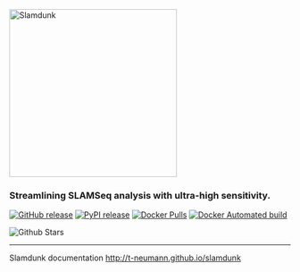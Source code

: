 <img src="http://t-neumann.github.io/slamdunk/images/slamdunk_logo_light.png" width="300" title="Slamdunk">

### Streamlining SLAMSeq analysis with ultra-high sensitivity.

[![GitHub release](https://img.shields.io/github/release/t-neumann/slamdunk.svg)](https://github.com/t-neumann/slamdunk/releases/latest)
[![PyPI release](https://img.shields.io/pypi/v/slamdunk.svg)](https://pypi.python.org/pypi/slamdunk)
[![Docker Pulls](https://img.shields.io/docker/pulls/tobneu/slamdunk.svg)](https://hub.docker.com/r/tobneu/slamdunk)
[![Docker Automated build](https://img.shields.io/docker/automated/tobneu/slamdunk.svg)](https://hub.docker.com/r/tobneu/slamdunk/builds/)


![Github Stars](https://img.shields.io/github/stars/t-neumann/slamdunk.svg?style=social&label=Star)

-----


Slamdunk documentation http://t-neumann.github.io/slamdunk
